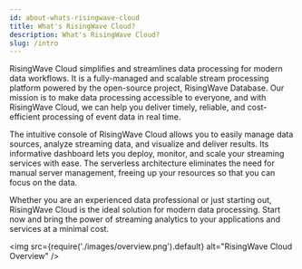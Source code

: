 ```yaml
---
id: about-whats-risingwave-cloud
title: What's RisingWave Cloud?
description: What's RisingWave Cloud?
slug: /intro
---
```


RisingWave Cloud simplifies and streamlines data processing for modern data workflows. It is a fully-managed and scalable stream processing platform powered by the open-source project, RisingWave Database. Our mission is to make data processing accessible to everyone, and with RisingWave Cloud, we can help you deliver timely, reliable, and cost-efficient processing of event data in real time.

The intuitive console of RisingWave Cloud allows you to easily manage data sources, analyze streaming data, and visualize and deliver results. Its informative dashboard lets you deploy, monitor, and scale your streaming services with ease. The serverless architecture eliminates the need for manual server management, freeing up your resources so that you can focus on the data.

Whether you are an experienced data professional or just starting out, RisingWave Cloud is the ideal solution for modern data processing. Start now and bring the power of streaming analytics to your applications and services at a minimal cost.

<rollButton text="Quickstart" cloud="quickstart" block/>
<p></p>

<img
  src={require('./images/overview.png').default}
  alt="RisingWave Cloud Overview"
/>